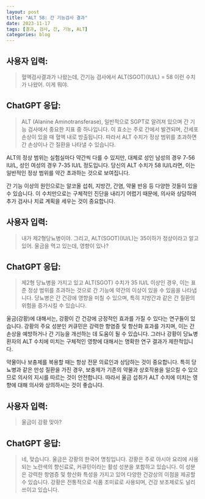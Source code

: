 ```yaml
---
layout: post
title: "ALT 58: 간 기능검사 결과"
date: 2023-11-17
tags: [결과, 검사, 간, 기능, ALT]
categories: blog
---
```


## 사용자 입력:
> 혈액검사결과가 나왔는데, 간기능 검사에서 ALT(SGOT)(IU/L) = 58 이런 수치가 나왔어. 이게 뭐야.

## ChatGPT 응답:
> ALT (Alanine Aminotransferase), 일반적으로 SGPT로 알려져 있으며 간 기능 검사에서 중요한 지표 중 하나입니다. 이 효소는 주로 간에서 발견되며, 간세포 손상이 있을 때 혈액 내로 방출됩니다. 따라서 ALT 수치가 정상 범위를 초과하면 간 손상이나 간 질환을 나타낼 수 있습니다.

ALT의 정상 범위는 실험실마다 약간씩 다를 수 있지만, 대체로 성인 남성의 경우 7-56 IU/L, 성인 여성의 경우 7-35 IU/L 정도입니다. 당신의 ALT 수치가 58 IU/L라면, 이는 일반적인 정상 범위를 약간 초과하는 것으로 보여집니다.

간 기능 이상의 원인으로는 알코올 섭취, 지방간, 간염, 약물 반응 등 다양한 것들이 있을 수 있습니다. 이 수치만으로는 구체적인 진단을 내리기 어렵기 때문에, 의사와 상담하여 추가 검사나 치료 계획을 세우는 것이 중요합니다.

## 사용자 입력:
> 내가 제2형당뇨병이야. 그리고,  ALT(SGOT)(IU/L)는 35이하가 정상이라고 알고 있어. 울금을 먹고 있는데, 영향이 있나?

## ChatGPT 응답:
> 제2형 당뇨병을 가지고 있고 ALT(SGOT) 수치가 35 IU/L 이상인 경우, 이는 표준 정상 범위를 초과하는 것으로 간 기능에 약간의 이상이 있을 수 있음을 나타냅니다. 당뇨병은 간 건강에 영향을 미칠 수 있으며, 특히 지방간과 같은 간 질환의 위험을 증가시킬 수 있습니다.

울금(강황)에 대해서는, 강황이 간 건강에 긍정적인 효과를 가질 수 있다는 연구들이 있습니다. 강황의 주요 성분인 커큐민은 강력한 항염증 및 항산화 효과를 가지며, 이는 간 손상을 예방하거나 간 기능을 개선하는 데 도움이 될 수 있습니다. 그러나 강황이 당뇨병 환자의 ALT 수치에 미치는 구체적인 영향에 대해서는 명확한 연구 결과가 제한적입니다.

약물이나 보충제를 복용할 때는 항상 전문 의료인과 상담하는 것이 중요합니다. 특히 당뇨병과 같은 만성 질환을 가진 경우, 보충제가 기존의 약물과 상호작용을 일으킬 수 있으므로 의사의 지시를 따르는 것이 안전합니다. 따라서 울금 섭취가 ALT 수치에 미치는 영향에 대해 의사와 상의하시는 것이 좋습니다.

## 사용자 입력:
> 울금이 강황 맞아?

## ChatGPT 응답:
> 네, 맞습니다. 울금은 강황의 한국어 명칭입니다. 강황은 주로 아시아 요리에 사용되는 노란색의 향신료로, 커큐민이라는 활성 성분을 포함하고 있습니다. 이 성분은 강력한 항염증 및 항산화 특성을 가지고 있어 다양한 건강상의 이점을 제공할 수 있습니다. 강황은 전통적으로 식품 조미료로 사용되며, 건강 보조제로도 널리 쓰이고 있습니다.

